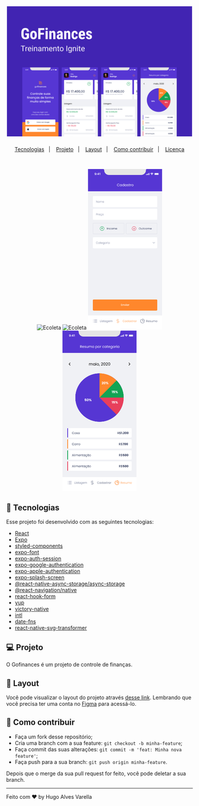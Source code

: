<h1 align="center">
    <img alt="Ecoleta" title="Ecoleta" src="./gofinances/src/assets/Capa.png" width="500px" />
</h1>

<p align="center">
  <a href="#rocket-tecnologias">Tecnologias</a>&nbsp;&nbsp;&nbsp;|&nbsp;&nbsp;&nbsp;
  <a href="#-projeto">Projeto</a>&nbsp;&nbsp;&nbsp;|&nbsp;&nbsp;&nbsp;
  <a href="#-layout">Layout</a>&nbsp;&nbsp;&nbsp;|&nbsp;&nbsp;&nbsp;
  <a href="#-como-contribuir">Como contribuir</a>&nbsp;&nbsp;&nbsp;|&nbsp;&nbsp;&nbsp;
  <a href="#memo-licença">Licença</a>
</p>

<br>

<p align="center">
  <img alt="Ecoleta" src="./gofinances/src/assets/Início-1.png" width="200px">
  <img alt="Ecoleta" src="./gofinances/src/assets/Início.png" width="200px">
  <img alt="Ecoleta" src="./gofinances/src/assets/Cadastro.png" width="200px">
  <img alt="Ecoleta" src="./gofinances/src/assets/Resumo.png" width="200px"> 
</p>

## 🚀 Tecnologias

Esse projeto foi desenvolvido com as seguintes tecnologias:

- [React](https://reactjs.org)
- [Expo](https://expo.io/)
- [styled-components](https://styled-components.com/)
- [expo-font](https://docs.expo.dev/guides/using-custom-fonts/)
- [expo-auth-session](https://docs.expo.dev/versions/latest/sdk/auth-session/)
- [expo-google-authentication](https://docs.expo.dev/guides/authentication/)
- [expo-apple-authentication](https://docs.expo.dev/guides/authentication/)
- [expo-splash-screen](https://docs.expo.dev/guides/splash-screens/)
- [@react-native-async-storage/async-storage](https://reactnative.dev/docs/asyncstorage)
- [@react-navigation/native](https://reactnavigation.org/)
- [react-hook-form](https://react-hook-form.com/)
- [yup](https://www.npmjs.com/package/yup)
- [victory-native](https://formidable.com/open-source/victory/docs/native/)
- [intl](https://www.npmjs.com/package/react-native-intl)
- [date-fns](https://date-fns.org/docs)
- [react-native-svg-transformer](https://github.com/kristerkari/react-native-svg-transformer)

## 💻 Projeto

O Gofinances é um projeto de controle de finanças.

## 🔖 Layout

Você pode visualizar o layout do projeto através [desse link](https://www.figma.com/file/b4DKXrZh0QqSDE9zZi9Fer/Ignite-React-Native-Ch-02-GoFinances?node-id=0%3A1). Lembrando que você  precisa ter uma conta no [Figma](http://figma.com/) para acessá-lo.

## 🤔 Como contribuir

- Faça um fork desse repositório;
- Cria uma branch com a sua feature: `git checkout -b minha-feature`;
- Faça commit das suas alterações: `git commit -m 'feat: Minha nova feature'`;
- Faça push para a sua branch: `git push origin minha-feature`.

Depois que o merge da sua pull request for feito, você pode deletar a sua branch.

--- 
Feito com ♥ by Hugo Alves Varella